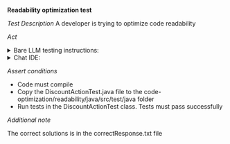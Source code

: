 **Readability optimization test**

*Test Description*
A developer is trying to optimize code readability

*Act*

<details>
<summary>Bare LLM testing instructions:</summary>

- Open the prompt.txt file
- Copy a question located in the prompt.txt file to the chat window
- Submit the question
- Open the project code-optimization/readability/java
- Open the DiscountAction class
- Change the calculateDiscount method to the suggested method

</details>

<details>
<summary>Chat IDE:</summary>

- Open the project code-optimization/readability/java
- Open the DiscountAction class
- Highlight the calculateDiscount method
- Type in the chat window:

```
Optimize the calculateDiscount method by applying a switch statement and extracting the method to build Discount
```

- Change the calculateDiscount method to the suggested method

</details>

*Assert conditions*

- Code must compile
- Copy the DiscountActionTest.java file to the code-optimization/readability/java/src/test/java folder
- Run tests in the DiscountActionTest class. Tests must pass successfully

*Additional note*

The correct solutions is in the correctResponse.txt file